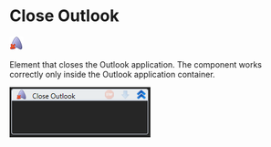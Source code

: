# Close Outlook

![](<../../../.gitbook/assets/0 (134).png>)

Element that closes the Outlook application. The component works correctly only inside the Outlook application container.

![](<../../../.gitbook/assets/1 (105).png>)
